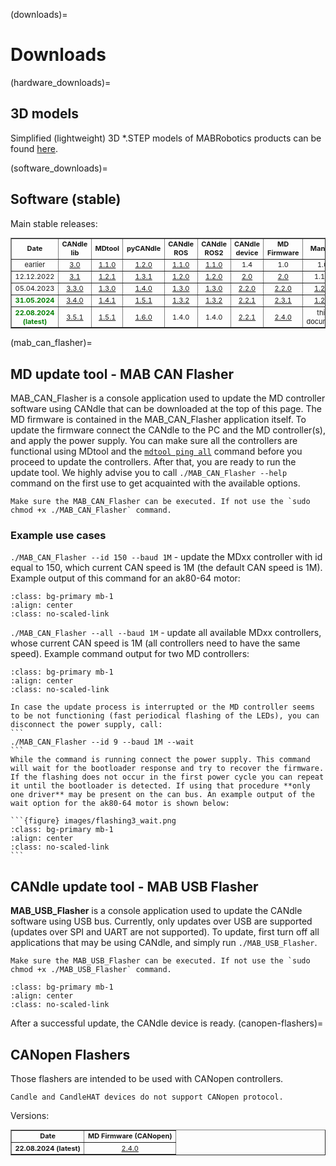 (downloads)=
# Downloads

(hardware_downloads)=
## 3D models

Simplified (lightweight) 3D *.STEP models of MABRobotics products can be found [here](https://drive.google.com/drive/folders/1HMs3-LDdo9Fq8obLJfhrmhvfJQhLiTa4?usp=sharing).

(software_downloads)=
## Software (stable)

Main stable releases:

<table border="1" cellpadding="2" cellspacing="0"  class="gridlines sheet0" id="sheet0" style="float:center;text-align:center;font-size:11px ;width:100%">
	<tbody>
		<tr>
      		<td> <b>Date</b></td>
			<td> <b>CANdle lib</b></td>
			<td> <b>MDtool</b></td>
     		<td> <b>pyCANdle</b></td>
			<td> <b>CANdle ROS</b></td>
			<td> <b>CANdle ROS2</b></td>
			<td> <b>CANdle device</b></td>
			<td> <b>MD Firmware</b></td>
			<td> <b>Manual</b></td>
		</tr>
		<tr>
			<td>earlier</td>
			<td><a href = https://github.com/mabrobotics/candle/releases/tag/v3.0 > 3.0 </a></td>
			<td><a href = https://github.com/mabrobotics/mdtool/releases/tag/v1.1 > 1.1.0 </a></td>
      		<td><a href = https://pypi.org/project/pyCandleMAB/1.2.0/ >1.2.0</a></td>
			<td><a href = https://github.com/mabrobotics/candle_ros/releases/tag/v1.1 >1.1.0</a></td>
			<td><a href = https://github.com/mabrobotics/candle_ros2/releases/tag/v1.1>1.1.0</a></td>
			<td>1.4</td>
			<td>1.0</td>
			<td>1.0</td>
		</tr>
    	<tr>
			<td>12.12.2022</td>
			<td><a href = https://github.com/mabrobotics/candle/releases/tag/v3.1_hotfix >3.1</a></td>
			<td><a href = https://github.com/mabrobotics/mdtool/releases/tag/v1.2.1 >1.2.1</a></td>
      		<td><a href = https://pypi.org/project/pyCandleMAB/ >1.3.1</a></td>
			<td><a href = https://github.com/mabrobotics/candle_ros/releases/tag/v1.2 >1.2.0</a></td>
			<td><a href = https://github.com/mabrobotics/candle_ros2/releases/tag/v1.2 >1.2.0</a></td>
			<td><a href = https://drive.google.com/drive/folders/10wIX2uEaf42pkwGgW9fVAcGT7zrbptN9?usp=share_link >2.0</a></td>
			<td><a href = ../MAB_CAN_Flasher_ea1d72f2_V2.0.0 >2.0</a></td>
			<td>1.1.0</td>
		</tr>
		<tr>
			<td>05.04.2023</td>
			<td><a href = https://github.com/mabrobotics/candle/releases/tag/v3.3.0 >3.3.0</a></td>
			<td><a href = https://github.com/mabrobotics/mdtool/releases/tag/v1.3.0 >1.3.0</a></td>
     		<td><a href = https://pypi.org/project/pyCandleMAB/1.4.0/ >1.4.0</a></td>
			<td><a href = https://github.com/mabrobotics/candle_ros/releases/tag/v1.3.0>1.3.0</a></td>
			<td><a href = https://github.com/mabrobotics/candle_ros2/releases/tag/v1.3.0>1.3.0</a></td>
			<td><a href = https://drive.google.com/drive/folders/1KDQ-C75hCG3vG0TmMa5ZI3u2Hdv0R0jF?usp=share_link>2.2.0</a></td>
			<td><a href = https://drive.google.com/drive/folders/1fc-_x4e1BJuoYAXRuuwuZ3nlq07d4J5S?usp=share_link>2.2.0</a></td>
			<td><a href = https://drive.google.com/drive/folders/1mxcU9kXTvOaDagToViuQLT_6AWqyEF4M?usp=sharing>1.2.0</a></td>
		</tr>
		<tr>
			<td style="color:green;"><b>31.05.2024</b></td>
			<td><a href = https://github.com/mabrobotics/candle/releases/tag/v3.4.0 >3.4.0</a></td>
			<td><a href = https://github.com/mabrobotics/mdtool/releases/tag/v1.4.1 >1.4.1</a></td>
     		<td><a href = https://pypi.org/project/pyCandleMAB/1.5.1/ >1.5.1</a></td>
			<td><a href = https://github.com/mabrobotics/candle_ros/releases/tag/v1.3.2>1.3.2</a></td>
			<td><a href = https://github.com/mabrobotics/candle_ros2/releases/tag/v1.3.2>1.3.2</a></td>
			<td><a href = https://drive.google.com/drive/folders/1iLx-2KV4Cg57oAxH690rDtHau0f8aIYJ?usp=sharing>2.2.1</a></td>
			<td><a href = https://drive.google.com/file/d/1JEStPSVnSHGrSZuBAMhupySp18OfRDAs/view?usp=sharing>2.3.1</a></td>
			<td><a href = ../docs/1.2.1.pdf>1.2.1</a></td>
		</tr>
		<tr>
			<td style="color:green;"><b>22.08.2024 (latest)</b></td>
			<td><a href = https://github.com/mabrobotics/candle/releases/tag/v3.5.1>3.5.1</a></td>
			<td><a href = https://github.com/mabrobotics/mdtool/releases/tag/v1.5.1>1.5.1</a></td>
     		<td><a href = https://pypi.org/project/pyCandleMAB/1.6.0>1.6.0</a></td>
			<td><a>1.4.0</a></td>
			<td><a>1.4.0</a></td>
			<td><a href = ../candle-firmware/MAB_USB_Flasher_2.2.1.zip>2.2.1</a></td>
			<td><a href = ../md-firmware/MAB_CAN_Flasher_2.4.0.zip>2.4.0</a></td>
			<td>this document</td>
		</tr>
	</tbody>
</table>
<p></p>

(mab_can_flasher)=
## MD update tool - MAB CAN Flasher 

MAB_CAN_Flasher is a console application used to update the MD controller software using CANdle that can be downloaded at the top of this page. The MD firmware is contained in the MAB_CAN_Flasher application itself. To update the firmware connect the CANdle to the PC and the MD controller(s), and apply the power supply. You can make sure all the controllers are functional using MDtool and the [`mdtool ping all`](mdtool_ping) command before you proceed to update the controllers. After that, you are ready to run the update tool. We highly advise you to call `./MAB_CAN_Flasher --help` command on the first use to get acquainted with the available options.

```{note}
Make sure the MAB_CAN_Flasher can be executed. If not use the `sudo chmod +x ./MAB_CAN_Flasher` command.
```

### Example use cases 
`./MAB_CAN_Flasher --id 150 --baud 1M` - update the MDxx controller with id equal to 150, which current CAN speed is 1M (the default CAN speed is 1M). Example output of this command for an ak80-64 motor:

```{figure} images/flashing1.png
:class: bg-primary mb-1
:align: center
:class: no-scaled-link
```
`./MAB_CAN_Flasher --all --baud 1M` - update all available MDxx controllers, whose current CAN speed is 1M (all controllers need to have the same speed). Example command output for two MD controllers:

```{figure} images/flashing2.png
:class: bg-primary mb-1
:align: center
:class: no-scaled-link
```
````{important}
In case the update process is interrupted or the MD controller seems to be not functioning (fast periodical flashing of the LEDs), you can disconnect the power supply, call:
```
./MAB_CAN_Flasher --id 9 --baud 1M --wait 
```
While the command is running connect the power supply. This command will wait for the bootloader response and try to recover the firmware. If the flashing does not occur in the first power cycle you can repeat it until the bootloader is detected. If using that procedure **only one driver** may be present on the can bus. An example output of the wait option for the ak80-64 motor is shown below:

```{figure} images/flashing3_wait.png
:class: bg-primary mb-1
:align: center
:class: no-scaled-link
```
````

## CANdle update tool - MAB USB Flasher

**MAB_USB_Flasher** is a console application used to update the CANdle software using USB bus. Currently, only updates over USB are supported (updates over SPI and UART are not supported). To update, first turn off all applications that may be using CANdle, and simply run `./MAB_USB_Flasher`.

```{note}
Make sure the MAB_USB_Flasher can be executed. If not use the `sudo chmod +x ./MAB_USB_Flasher` command.
```

```{figure} images/mab_usb_flasher.png
:class: bg-primary mb-1
:align: center
:class: no-scaled-link
```

After a successful update, the CANdle device is ready. 
(canopen-flashers)=
## CANopen Flashers

Those flashers are intended to be used with CANopen controllers.

```{important}
Candle and CandleHAT devices do not support CANopen protocol.
```

Versions:

<table border="1" cellpadding="2" cellspacing="0"  class="gridlines sheet0" id="sheet0" style="float:center;text-align:center;font-size:11px ;width:100%">
	<tbody>
		<tr>
      		<td> <b>Date</b></td>
			<td> <b>MD Firmware (CANopen)</b></td>
		</tr>
		<tr>
			<td><b>22.08.2024 (latest)</b></td>
			<td><a href = ../md-firmware/MAB_CAN_Flasher_CANopen_2.4.0.zip>2.4.0</a></td>
		</tr>
	</tbody>
</table>
<p></p>
